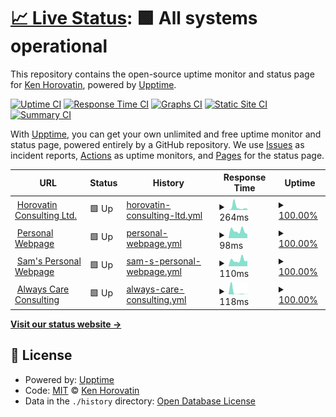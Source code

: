# [📈 Live Status](https://khorovatin.github.io/upptime): <!--live status--> **🟩 All systems operational**

This repository contains the open-source uptime monitor and status page for [Ken Horovatin](https://ken.horovatin.net), powered by [Upptime](https://github.com/upptime/upptime).

[![Uptime CI](https://github.com/khorovatin/upptime/workflows/Uptime%20CI/badge.svg)](https://github.com/khorovatin/upptime/actions?query=workflow%3A%22Uptime+CI%22)
[![Response Time CI](https://github.com/khorovatin/upptime/workflows/Response%20Time%20CI/badge.svg)](https://github.com/khorovatin/upptime/actions?query=workflow%3A%22Response+Time+CI%22)
[![Graphs CI](https://github.com/khorovatin/upptime/workflows/Graphs%20CI/badge.svg)](https://github.com/khorovatin/upptime/actions?query=workflow%3A%22Graphs+CI%22)
[![Static Site CI](https://github.com/khorovatin/upptime/workflows/Static%20Site%20CI/badge.svg)](https://github.com/khorovatin/upptime/actions?query=workflow%3A%22Static+Site+CI%22)
[![Summary CI](https://github.com/khorovatin/upptime/workflows/Summary%20CI/badge.svg)](https://github.com/khorovatin/upptime/actions?query=workflow%3A%22Summary+CI%22)

With [Upptime](https://upptime.js.org), you can get your own unlimited and free uptime monitor and status page, powered entirely by a GitHub repository. We use [Issues](https://github.com/khorovatin/upptime/issues) as incident reports, [Actions](https://github.com/khorovatin/upptime/actions) as uptime monitors, and [Pages](https://khorovatin.github.io/upptime) for the status page.

<!--start: status pages-->
<!-- This summary is generated by Upptime (https://github.com/upptime/upptime) -->
<!-- Do not edit this manually, your changes will be overwritten -->
<!-- prettier-ignore -->
| URL | Status | History | Response Time | Uptime |
| --- | ------ | ------- | ------------- | ------ |
| <img alt="" src="https://favicons.githubusercontent.com/www.horovatin.com" height="13"> [Horovatin Consulting Ltd.](https://www.horovatin.com) | 🟩 Up | [horovatin-consulting-ltd.yml](https://github.com/khorovatin/upptime/commits/HEAD/history/horovatin-consulting-ltd.yml) | <details><summary><img alt="Response time graph" src="./graphs/horovatin-consulting-ltd/response-time-week.png" height="20"> 264ms</summary><br><a href="https://khorovatin.github.io/upptime/history/horovatin-consulting-ltd"><img alt="Response time 1032" src="https://img.shields.io/endpoint?url=https%3A%2F%2Fraw.githubusercontent.com%2Fkhorovatin%2Fupptime%2FHEAD%2Fapi%2Fhorovatin-consulting-ltd%2Fresponse-time.json"></a><br><a href="https://khorovatin.github.io/upptime/history/horovatin-consulting-ltd"><img alt="24-hour response time 165" src="https://img.shields.io/endpoint?url=https%3A%2F%2Fraw.githubusercontent.com%2Fkhorovatin%2Fupptime%2FHEAD%2Fapi%2Fhorovatin-consulting-ltd%2Fresponse-time-day.json"></a><br><a href="https://khorovatin.github.io/upptime/history/horovatin-consulting-ltd"><img alt="7-day response time 264" src="https://img.shields.io/endpoint?url=https%3A%2F%2Fraw.githubusercontent.com%2Fkhorovatin%2Fupptime%2FHEAD%2Fapi%2Fhorovatin-consulting-ltd%2Fresponse-time-week.json"></a><br><a href="https://khorovatin.github.io/upptime/history/horovatin-consulting-ltd"><img alt="30-day response time 1032" src="https://img.shields.io/endpoint?url=https%3A%2F%2Fraw.githubusercontent.com%2Fkhorovatin%2Fupptime%2FHEAD%2Fapi%2Fhorovatin-consulting-ltd%2Fresponse-time-month.json"></a><br><a href="https://khorovatin.github.io/upptime/history/horovatin-consulting-ltd"><img alt="1-year response time 1032" src="https://img.shields.io/endpoint?url=https%3A%2F%2Fraw.githubusercontent.com%2Fkhorovatin%2Fupptime%2FHEAD%2Fapi%2Fhorovatin-consulting-ltd%2Fresponse-time-year.json"></a></details> | <details><summary><a href="https://khorovatin.github.io/upptime/history/horovatin-consulting-ltd">100.00%</a></summary><a href="https://khorovatin.github.io/upptime/history/horovatin-consulting-ltd"><img alt="All-time uptime 100.00%" src="https://img.shields.io/endpoint?url=https%3A%2F%2Fraw.githubusercontent.com%2Fkhorovatin%2Fupptime%2FHEAD%2Fapi%2Fhorovatin-consulting-ltd%2Fuptime.json"></a><br><a href="https://khorovatin.github.io/upptime/history/horovatin-consulting-ltd"><img alt="24-hour uptime 100.00%" src="https://img.shields.io/endpoint?url=https%3A%2F%2Fraw.githubusercontent.com%2Fkhorovatin%2Fupptime%2FHEAD%2Fapi%2Fhorovatin-consulting-ltd%2Fuptime-day.json"></a><br><a href="https://khorovatin.github.io/upptime/history/horovatin-consulting-ltd"><img alt="7-day uptime 100.00%" src="https://img.shields.io/endpoint?url=https%3A%2F%2Fraw.githubusercontent.com%2Fkhorovatin%2Fupptime%2FHEAD%2Fapi%2Fhorovatin-consulting-ltd%2Fuptime-week.json"></a><br><a href="https://khorovatin.github.io/upptime/history/horovatin-consulting-ltd"><img alt="30-day uptime 100.00%" src="https://img.shields.io/endpoint?url=https%3A%2F%2Fraw.githubusercontent.com%2Fkhorovatin%2Fupptime%2FHEAD%2Fapi%2Fhorovatin-consulting-ltd%2Fuptime-month.json"></a><br><a href="https://khorovatin.github.io/upptime/history/horovatin-consulting-ltd"><img alt="1-year uptime 100.00%" src="https://img.shields.io/endpoint?url=https%3A%2F%2Fraw.githubusercontent.com%2Fkhorovatin%2Fupptime%2FHEAD%2Fapi%2Fhorovatin-consulting-ltd%2Fuptime-year.json"></a></details>
| <img alt="" src="https://favicons.githubusercontent.com/ken.horovatin.net" height="13"> [Personal Webpage](https://ken.horovatin.net) | 🟩 Up | [personal-webpage.yml](https://github.com/khorovatin/upptime/commits/HEAD/history/personal-webpage.yml) | <details><summary><img alt="Response time graph" src="./graphs/personal-webpage/response-time-week.png" height="20"> 98ms</summary><br><a href="https://khorovatin.github.io/upptime/history/personal-webpage"><img alt="Response time 119" src="https://img.shields.io/endpoint?url=https%3A%2F%2Fraw.githubusercontent.com%2Fkhorovatin%2Fupptime%2FHEAD%2Fapi%2Fpersonal-webpage%2Fresponse-time.json"></a><br><a href="https://khorovatin.github.io/upptime/history/personal-webpage"><img alt="24-hour response time 76" src="https://img.shields.io/endpoint?url=https%3A%2F%2Fraw.githubusercontent.com%2Fkhorovatin%2Fupptime%2FHEAD%2Fapi%2Fpersonal-webpage%2Fresponse-time-day.json"></a><br><a href="https://khorovatin.github.io/upptime/history/personal-webpage"><img alt="7-day response time 98" src="https://img.shields.io/endpoint?url=https%3A%2F%2Fraw.githubusercontent.com%2Fkhorovatin%2Fupptime%2FHEAD%2Fapi%2Fpersonal-webpage%2Fresponse-time-week.json"></a><br><a href="https://khorovatin.github.io/upptime/history/personal-webpage"><img alt="30-day response time 119" src="https://img.shields.io/endpoint?url=https%3A%2F%2Fraw.githubusercontent.com%2Fkhorovatin%2Fupptime%2FHEAD%2Fapi%2Fpersonal-webpage%2Fresponse-time-month.json"></a><br><a href="https://khorovatin.github.io/upptime/history/personal-webpage"><img alt="1-year response time 119" src="https://img.shields.io/endpoint?url=https%3A%2F%2Fraw.githubusercontent.com%2Fkhorovatin%2Fupptime%2FHEAD%2Fapi%2Fpersonal-webpage%2Fresponse-time-year.json"></a></details> | <details><summary><a href="https://khorovatin.github.io/upptime/history/personal-webpage">100.00%</a></summary><a href="https://khorovatin.github.io/upptime/history/personal-webpage"><img alt="All-time uptime 100.00%" src="https://img.shields.io/endpoint?url=https%3A%2F%2Fraw.githubusercontent.com%2Fkhorovatin%2Fupptime%2FHEAD%2Fapi%2Fpersonal-webpage%2Fuptime.json"></a><br><a href="https://khorovatin.github.io/upptime/history/personal-webpage"><img alt="24-hour uptime 100.00%" src="https://img.shields.io/endpoint?url=https%3A%2F%2Fraw.githubusercontent.com%2Fkhorovatin%2Fupptime%2FHEAD%2Fapi%2Fpersonal-webpage%2Fuptime-day.json"></a><br><a href="https://khorovatin.github.io/upptime/history/personal-webpage"><img alt="7-day uptime 100.00%" src="https://img.shields.io/endpoint?url=https%3A%2F%2Fraw.githubusercontent.com%2Fkhorovatin%2Fupptime%2FHEAD%2Fapi%2Fpersonal-webpage%2Fuptime-week.json"></a><br><a href="https://khorovatin.github.io/upptime/history/personal-webpage"><img alt="30-day uptime 100.00%" src="https://img.shields.io/endpoint?url=https%3A%2F%2Fraw.githubusercontent.com%2Fkhorovatin%2Fupptime%2FHEAD%2Fapi%2Fpersonal-webpage%2Fuptime-month.json"></a><br><a href="https://khorovatin.github.io/upptime/history/personal-webpage"><img alt="1-year uptime 100.00%" src="https://img.shields.io/endpoint?url=https%3A%2F%2Fraw.githubusercontent.com%2Fkhorovatin%2Fupptime%2FHEAD%2Fapi%2Fpersonal-webpage%2Fuptime-year.json"></a></details>
| <img alt="" src="https://favicons.githubusercontent.com/www.samuelhorovatin.com" height="13"> [Sam's Personal Webpage](https://www.samuelhorovatin.com) | 🟩 Up | [sam-s-personal-webpage.yml](https://github.com/khorovatin/upptime/commits/HEAD/history/sam-s-personal-webpage.yml) | <details><summary><img alt="Response time graph" src="./graphs/sam-s-personal-webpage/response-time-week.png" height="20"> 110ms</summary><br><a href="https://khorovatin.github.io/upptime/history/sam-s-personal-webpage"><img alt="Response time 157" src="https://img.shields.io/endpoint?url=https%3A%2F%2Fraw.githubusercontent.com%2Fkhorovatin%2Fupptime%2FHEAD%2Fapi%2Fsam-s-personal-webpage%2Fresponse-time.json"></a><br><a href="https://khorovatin.github.io/upptime/history/sam-s-personal-webpage"><img alt="24-hour response time 84" src="https://img.shields.io/endpoint?url=https%3A%2F%2Fraw.githubusercontent.com%2Fkhorovatin%2Fupptime%2FHEAD%2Fapi%2Fsam-s-personal-webpage%2Fresponse-time-day.json"></a><br><a href="https://khorovatin.github.io/upptime/history/sam-s-personal-webpage"><img alt="7-day response time 110" src="https://img.shields.io/endpoint?url=https%3A%2F%2Fraw.githubusercontent.com%2Fkhorovatin%2Fupptime%2FHEAD%2Fapi%2Fsam-s-personal-webpage%2Fresponse-time-week.json"></a><br><a href="https://khorovatin.github.io/upptime/history/sam-s-personal-webpage"><img alt="30-day response time 157" src="https://img.shields.io/endpoint?url=https%3A%2F%2Fraw.githubusercontent.com%2Fkhorovatin%2Fupptime%2FHEAD%2Fapi%2Fsam-s-personal-webpage%2Fresponse-time-month.json"></a><br><a href="https://khorovatin.github.io/upptime/history/sam-s-personal-webpage"><img alt="1-year response time 157" src="https://img.shields.io/endpoint?url=https%3A%2F%2Fraw.githubusercontent.com%2Fkhorovatin%2Fupptime%2FHEAD%2Fapi%2Fsam-s-personal-webpage%2Fresponse-time-year.json"></a></details> | <details><summary><a href="https://khorovatin.github.io/upptime/history/sam-s-personal-webpage">100.00%</a></summary><a href="https://khorovatin.github.io/upptime/history/sam-s-personal-webpage"><img alt="All-time uptime 100.00%" src="https://img.shields.io/endpoint?url=https%3A%2F%2Fraw.githubusercontent.com%2Fkhorovatin%2Fupptime%2FHEAD%2Fapi%2Fsam-s-personal-webpage%2Fuptime.json"></a><br><a href="https://khorovatin.github.io/upptime/history/sam-s-personal-webpage"><img alt="24-hour uptime 100.00%" src="https://img.shields.io/endpoint?url=https%3A%2F%2Fraw.githubusercontent.com%2Fkhorovatin%2Fupptime%2FHEAD%2Fapi%2Fsam-s-personal-webpage%2Fuptime-day.json"></a><br><a href="https://khorovatin.github.io/upptime/history/sam-s-personal-webpage"><img alt="7-day uptime 100.00%" src="https://img.shields.io/endpoint?url=https%3A%2F%2Fraw.githubusercontent.com%2Fkhorovatin%2Fupptime%2FHEAD%2Fapi%2Fsam-s-personal-webpage%2Fuptime-week.json"></a><br><a href="https://khorovatin.github.io/upptime/history/sam-s-personal-webpage"><img alt="30-day uptime 100.00%" src="https://img.shields.io/endpoint?url=https%3A%2F%2Fraw.githubusercontent.com%2Fkhorovatin%2Fupptime%2FHEAD%2Fapi%2Fsam-s-personal-webpage%2Fuptime-month.json"></a><br><a href="https://khorovatin.github.io/upptime/history/sam-s-personal-webpage"><img alt="1-year uptime 100.00%" src="https://img.shields.io/endpoint?url=https%3A%2F%2Fraw.githubusercontent.com%2Fkhorovatin%2Fupptime%2FHEAD%2Fapi%2Fsam-s-personal-webpage%2Fuptime-year.json"></a></details>
| <img alt="" src="https://favicons.githubusercontent.com/alwayscare.ca" height="13"> [Always Care Consulting](https://alwayscare.ca) | 🟩 Up | [always-care-consulting.yml](https://github.com/khorovatin/upptime/commits/HEAD/history/always-care-consulting.yml) | <details><summary><img alt="Response time graph" src="./graphs/always-care-consulting/response-time-week.png" height="20"> 118ms</summary><br><a href="https://khorovatin.github.io/upptime/history/always-care-consulting"><img alt="Response time 550" src="https://img.shields.io/endpoint?url=https%3A%2F%2Fraw.githubusercontent.com%2Fkhorovatin%2Fupptime%2FHEAD%2Fapi%2Falways-care-consulting%2Fresponse-time.json"></a><br><a href="https://khorovatin.github.io/upptime/history/always-care-consulting"><img alt="24-hour response time 46" src="https://img.shields.io/endpoint?url=https%3A%2F%2Fraw.githubusercontent.com%2Fkhorovatin%2Fupptime%2FHEAD%2Fapi%2Falways-care-consulting%2Fresponse-time-day.json"></a><br><a href="https://khorovatin.github.io/upptime/history/always-care-consulting"><img alt="7-day response time 118" src="https://img.shields.io/endpoint?url=https%3A%2F%2Fraw.githubusercontent.com%2Fkhorovatin%2Fupptime%2FHEAD%2Fapi%2Falways-care-consulting%2Fresponse-time-week.json"></a><br><a href="https://khorovatin.github.io/upptime/history/always-care-consulting"><img alt="30-day response time 550" src="https://img.shields.io/endpoint?url=https%3A%2F%2Fraw.githubusercontent.com%2Fkhorovatin%2Fupptime%2FHEAD%2Fapi%2Falways-care-consulting%2Fresponse-time-month.json"></a><br><a href="https://khorovatin.github.io/upptime/history/always-care-consulting"><img alt="1-year response time 550" src="https://img.shields.io/endpoint?url=https%3A%2F%2Fraw.githubusercontent.com%2Fkhorovatin%2Fupptime%2FHEAD%2Fapi%2Falways-care-consulting%2Fresponse-time-year.json"></a></details> | <details><summary><a href="https://khorovatin.github.io/upptime/history/always-care-consulting">100.00%</a></summary><a href="https://khorovatin.github.io/upptime/history/always-care-consulting"><img alt="All-time uptime 100.00%" src="https://img.shields.io/endpoint?url=https%3A%2F%2Fraw.githubusercontent.com%2Fkhorovatin%2Fupptime%2FHEAD%2Fapi%2Falways-care-consulting%2Fuptime.json"></a><br><a href="https://khorovatin.github.io/upptime/history/always-care-consulting"><img alt="24-hour uptime 100.00%" src="https://img.shields.io/endpoint?url=https%3A%2F%2Fraw.githubusercontent.com%2Fkhorovatin%2Fupptime%2FHEAD%2Fapi%2Falways-care-consulting%2Fuptime-day.json"></a><br><a href="https://khorovatin.github.io/upptime/history/always-care-consulting"><img alt="7-day uptime 100.00%" src="https://img.shields.io/endpoint?url=https%3A%2F%2Fraw.githubusercontent.com%2Fkhorovatin%2Fupptime%2FHEAD%2Fapi%2Falways-care-consulting%2Fuptime-week.json"></a><br><a href="https://khorovatin.github.io/upptime/history/always-care-consulting"><img alt="30-day uptime 100.00%" src="https://img.shields.io/endpoint?url=https%3A%2F%2Fraw.githubusercontent.com%2Fkhorovatin%2Fupptime%2FHEAD%2Fapi%2Falways-care-consulting%2Fuptime-month.json"></a><br><a href="https://khorovatin.github.io/upptime/history/always-care-consulting"><img alt="1-year uptime 100.00%" src="https://img.shields.io/endpoint?url=https%3A%2F%2Fraw.githubusercontent.com%2Fkhorovatin%2Fupptime%2FHEAD%2Fapi%2Falways-care-consulting%2Fuptime-year.json"></a></details>

<!--end: status pages-->

[**Visit our status website →**](https://khorovatin.github.io/upptime)

## 📄 License

- Powered by: [Upptime](https://github.com/upptime/upptime)
- Code: [MIT](./LICENSE) © [Ken Horovatin](https://ken.horovatin.net)
- Data in the `./history` directory: [Open Database License](https://opendatacommons.org/licenses/odbl/1-0/)
